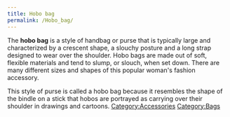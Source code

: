 ```yaml
---
title: Hobo bag
permalink: /Hobo_bag/
---
```


The **hobo bag** is a style of handbag or purse that is typically large
and characterized by a crescent shape, a slouchy posture and a long
strap designed to wear over the shoulder. Hobo bags are made out of
soft, flexible materials and tend to slump, or slouch, when set down.
There are many different sizes and shapes of this popular woman's
fashion accessory.

This style of purse is called a hobo bag because it resembles the shape
of the bindle on a stick that hobos are portrayed as carrying over their
shoulder in drawings and cartoons.
[Category:Accessories](/Category:Accessories "wikilink")
[Category:Bags](/Category:Bags "wikilink")